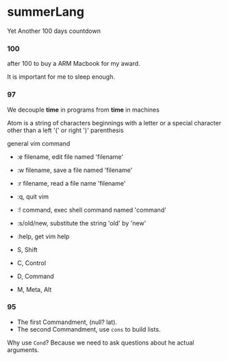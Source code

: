 # summerLang
Yet Another 100 days countdown


### 100

after 100 to buy a ARM Macbook for my award.

It is important for me to sleep enough.


### 97

We decouple **time** in programs from **time** in machines

Atom is a string of characters beginnings with a letter or a special character other than a left '(' or right ')' parenthesis

general vim command

- :e filename, edit file named 'filename'
- :w filename, save a file named 'filename'
- :r filename, read a file name 'filename'
- :q, quit vim
- :! command, exec shell command named 'command'
- :s/old/new, substitute the string 'old' by 'new'
- :help, get vim help


- S, Shift
- C, Control
- D, Command
- M, Meta, Alt


### 95

- The first Commandment, (null? lat).
- The second Commandment, use `cons` to build lists.

Why use `Cond`? Because we need to ask questions about he actual arguments.





